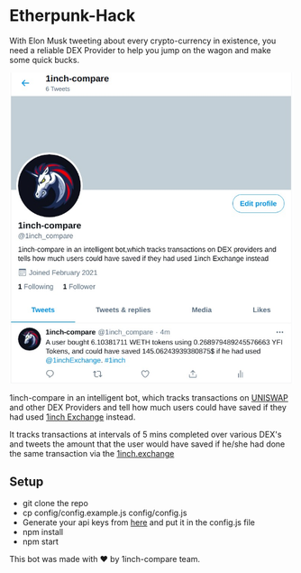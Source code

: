 # Etherpunk-Hack

With Elon Musk tweeting about every crypto-currency in existence, you need a reliable DEX Provider to help you jump on the wagon and make some quick bucks. 

![demo](/images/banner.jpeg)

 1inch-compare in an intelligent bot, which tracks transactions on [UNISWAP](https://uniswap.org/) and other DEX Providers and tell how much users could have saved if they had used [1inch Exchange](https://1inch.exchange/) instead.

It tracks transactions at intervals of 5 mins completed over various DEX's and tweets the amount that the user would have saved if he/she had done the same transaction via the [1inch.exchange](https://1inch.exchange/)

## Setup

- git clone the repo
- cp config/config.example.js config/config.js
- Generate your api keys from [here](https://developer.twitter.com/en/docs/authentication/oauth-1-0a/obtaining-user-access-tokens) and put it in the config.js file
- npm install
- npm start


 This bot was made with ❤️ by 1inch-compare team.
